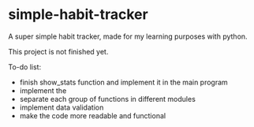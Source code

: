 # simple-habit-tracker
A super simple habit tracker, made for my learning purposes with python.

This project is not finished yet.

To-do list:
* finish show_stats function and implement it in the main program
* implement the 
* separate each group of functions in different modules
* implement data validation
* make the code more readable and functional
